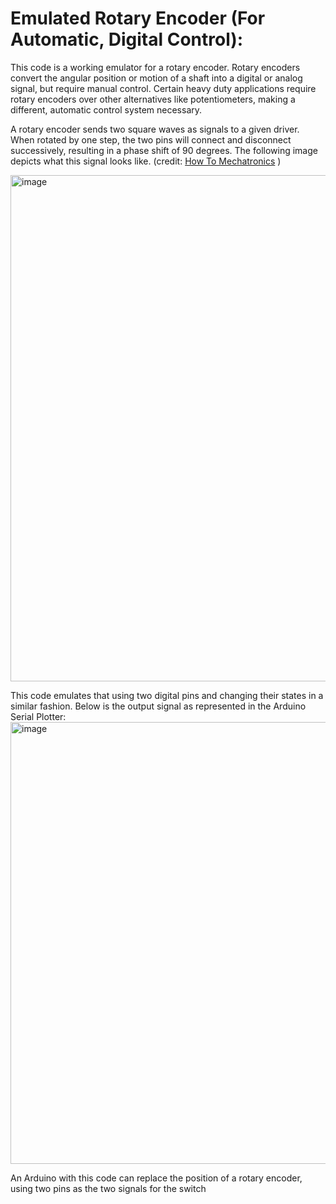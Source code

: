 # Emulated Rotary Encoder (For Automatic, Digital Control):

This code is a working emulator for a rotary encoder. Rotary encoders convert the angular position or motion of a shaft into a digital or analog signal, but require manual control. Certain heavy duty applications require rotary encoders over other alternatives like potentiometers, making a different, automatic control system necessary. 

A rotary encoder sends two square waves as signals to a given driver. When rotated by one step, the two pins will connect and disconnect successively, resulting in a phase shift of 90 degrees. The following image depicts what this signal looks like. 
(credit: 
<a href="https://www.youtube.com/watch?v=v4BbSzJ-hz4" target="_blank">How To Mechatronics</a>
)

<img width="1946" height="810" alt="image" src="https://github.com/user-attachments/assets/5db21d06-2691-4106-ab4b-0baaaa074d87" />



This code emulates that using two digital pins and changing their states in a similar fashion. Below is the output signal as represented in the Arduino Serial Plotter:
<img width="1534" height="707" alt="image" src="https://github.com/user-attachments/assets/5d6c89ba-1935-4ae8-8c3b-e68e4a12732f" />


An Arduino with this code can replace the position of a rotary encoder, using two pins as the two signals for the switch
